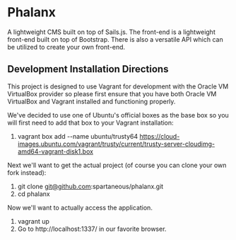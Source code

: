 Phalanx
=======

A lightweight CMS built on top of Sails.js. The front-end is a lightweight front-end built on top of Bootstrap. There is also a versatile API which can be utilized to create your own front-end.

Development Installation Directions
-----------------------------------

This project is designed to use Vagrant for development with the Oracle VM VirtualBox provider so please first ensure that you have both Oracle VM VirtualBox and Vagrant installed and functioning properly.

We've decided to use one of Ubuntu's official boxes as the base box so you will first need to add that box to your Vagrant installation:

1. vagrant box add --name ubuntu/trusty64 https://cloud-images.ubuntu.com/vagrant/trusty/current/trusty-server-cloudimg-amd64-vagrant-disk1.box

Next we'll want to get the actual project (of course you can clone your own fork instead):

1. git clone git@github.com:spartaneous/phalanx.git
2. cd phalanx

Now we'll want to actually access the application.

1. vagrant up
2. Go to http://localhost:1337/ in our favorite browser.